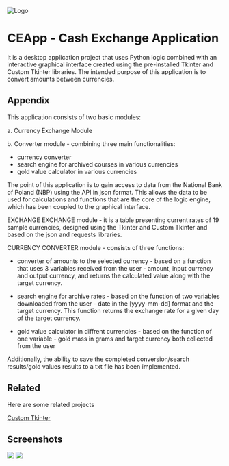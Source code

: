 
![Logo](https://i.ibb.co/CwfF91V/CEApp-logo-full.png)


# CEApp - Cash Exchange Application

It is a desktop application project that uses Python logic combined with an interactive graphical interface created using the pre-installed Tkinter and Custom Tkinter libraries. The intended purpose of this application is to convert amounts between currencies.


## Appendix
This application consists of two basic modules:

a. Currency Exchange Module

b. Converter module - combining three main functionalities:

- currency converter
- search engine for archived courses in various currencies
- gold value calculator in various currencies

The point of this application is to gain access to data from the National Bank of Poland (NBP) using the API in json format. This allows the data to be used for calculations and functions that are the core of the logic engine, which has been coupled to the graphical interface. 

EXCHANGE EXCHANGE module - it is a table presenting current rates of 19 sample currencies, designed using the Tkinter and Custom Tkinter and based on the json and requests libraries.

CURRENCY CONVERTER module - consists of three functions:

- converter of amounts to the selected currency - based on a function that uses 3 variables received from the user - amount, input currency and output currency, and returns the calculated value along with the target currency. 

- search engine for archive rates - based on the function of two variables downloaded from the user - date in the [yyyy-mm-dd] format and the target currency. This function returns the exchange rate for a given day of the target currency.

- gold value calculator in diffrent currencies - based on the function of one variable - gold mass in grams and target currency both collected from the user

Additionally, the ability to save the completed conversion/search results/gold values results to a txt file has been implemented.
## Related

Here are some related projects

[Custom Tkinter](https://github.com/TomSchimansky/CustomTkinter)


## Screenshots

![](https://i.ibb.co/4FtzJFJ/1.png)
![](https://i.ibb.co/WpmjtSf/2.png)

